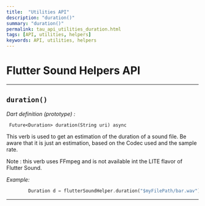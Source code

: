```yaml
---
title:  "Utilities API"
description: "duration()"
summary: "duration()"
permalink: tau_api_utilities_duration.html
tags: [API, utilities, helpers]
keywords: API, utilities, helpers
---
```


# Flutter Sound Helpers API

----------------------------------------------------------------------------------------------------------------------------

## `duration()`

*Dart definition (prototype) :*
```
 Future<Duration> duration(String uri) async
```

This verb is used to get an estimation of the duration of a sound file.
Be aware that it is just an estimation, based on the Codec used and the sample rate.

Note : this verb uses FFmpeg and is not available int the LITE flavor of Flutter Sound.

*Example:*
```dart
        Duration d = flutterSoundHelper.duration("$myFilePath/bar.wav");
```

----------------------------------------------------------------------------------------------------------------------------

